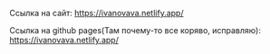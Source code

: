 Ссылка на сайт:
https://ivanovava.netlify.app/

Ссылка на github pages(Там почему-то все коряво, исправляю):
https://ivanovava.netlify.app/
